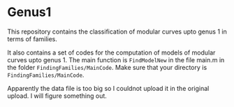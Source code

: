# Genus1
This repository contains the classification of modular curves upto genus 1 in terms of families. 

It also contains a set of codes for the computation of models of modular curves upto genus 1. 
The main function is `FindModelNew` in the file main.m in the folder `FindingFamilies/MainCode`. Make sure that your directory is `FindingFamilies/MainCode`.

Apparently the data file is too big so I couldnot upload it in the original upload. I will figure something out.